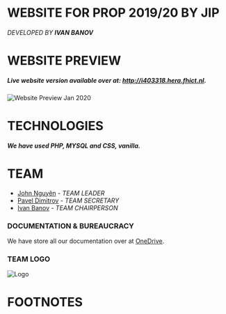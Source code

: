 # WEBSITE FOR PROP 2019/20 BY JIP
###### *DEVELOPED BY __IVAN BANOV__*

# WEBSITE PREVIEW
##### Live website version available over at: http://i403318.hera.fhict.nl.
![Website Preview Jan 2020](https://git.fhict.nl/I403318/propwebsite/raw/master/Website_Pic.png "Website Peview")

# TECHNOLOGIES
##### We have used PHP, MYSQL and CSS, vanilla.

# TEAM
* [John Nguyên](https://git.fhict.nl/I390706) - *TEAM LEADER*
* [Pavel Dimitrov](https://git.fhict.nl/I406102) - *TEAM SECRETARY*
* [Ivan Banov](https://git.fhict.nl/I403318) - *TEAM CHAIRPERSON*

### DOCUMENTATION & BUREAUCRACY
We have store all our documentation over at [OneDrive](https://stichtingfontys-my.sharepoint.com/personal/403318_student_fontys_nl/_layouts/15/onedrive.aspx?id=%2Fpersonal%2F403318%5Fstudent%5Ffontys%5Fnl%2FDocuments%2FPROP).

### TEAM LOGO
![Logo](https://git.fhict.nl/I403318/propwebsite/raw/master/JIP_logo.png "Out Logo")

# FOOTNOTES
